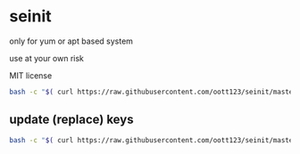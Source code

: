 # seinit

only for yum or apt based system

use at your own risk

MIT license

```bash
bash -c "$( curl https://raw.githubusercontent.com/oott123/seinit/master/seinit.sh)"
```

## update (replace) keys

```bash
bash -c "$( curl https://raw.githubusercontent.com/oott123/seinit/master/update-keys.sh)"
```